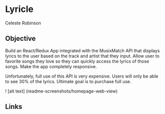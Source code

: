 # Lyricle

Celeste Robinson

## Objective

Build an React/Redux App integrated with the MusixMatch API that displays lyrics to the user based on the track and artist that they input. Allow user to favorite songs they love so they can quickly access the lyrics of those songs. Make the app completely responsive.

Unfortunately, full use of this API is very expensive. Users will only be able to see 30% of the lyrics. Ultimate goal is to purchase full use.

! [alt text] (readme-screenshots/homepage-web-view)

## Links